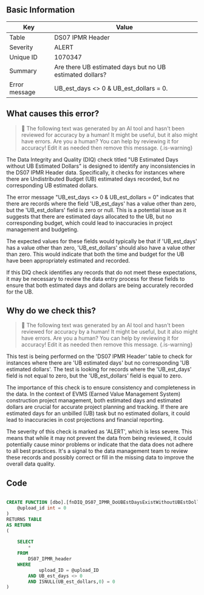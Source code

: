 ## Basic Information
| Key         | Value          |
|-------------|----------------|
| Table       | DS07 IPMR Header |
| Severity    | ALERT |
| Unique ID   | 1070347   |
| Summary     | Are there UB estimated days but no UB estimated dollars? |
| Error message | UB_est_days <> 0 & UB_est_dollars = 0. |

## What causes this error?

> :robot: The following text was generated by an AI tool and hasn't been reviewed for accuracy by a human! It might be useful, but it also might have errors. Are you a human? You can help by reviewing it for accuracy! Edit it as needed then remove this message.
{.is-warning}

The Data Integrity and Quality (DIQ) check titled "UB Estimated Days without UB Estimated Dollars" is designed to identify any inconsistencies in the DS07 IPMR Header data. Specifically, it checks for instances where there are Undistributed Budget (UB) estimated days recorded, but no corresponding UB estimated dollars.

The error message "UB_est_days <> 0 & UB_est_dollars = 0" indicates that there are records where the field 'UB_est_days' has a value other than zero, but the 'UB_est_dollars' field is zero or null. This is a potential issue as it suggests that there are estimated days allocated to the UB, but no corresponding budget, which could lead to inaccuracies in project management and budgeting.

The expected values for these fields would typically be that if 'UB_est_days' has a value other than zero, 'UB_est_dollars' should also have a value other than zero. This would indicate that both the time and budget for the UB have been appropriately estimated and recorded. 

If this DIQ check identifies any records that do not meet these expectations, it may be necessary to review the data entry process for these fields to ensure that both estimated days and dollars are being accurately recorded for the UB.
## Why do we check this?

> :robot: The following text was generated by an AI tool and hasn't been reviewed for accuracy by a human! It might be useful, but it also might have errors. Are you a human? You can help by reviewing it for accuracy! Edit it as needed then remove this message.
{.is-warning}

This test is being performed on the 'DS07 IPMR Header' table to check for instances where there are 'UB estimated days' but no corresponding 'UB estimated dollars'. The test is looking for records where the 'UB_est_days' field is not equal to zero, but the 'UB_est_dollars' field is equal to zero. 

The importance of this check is to ensure consistency and completeness in the data. In the context of EVMS (Earned Value Management System) construction project management, both estimated days and estimated dollars are crucial for accurate project planning and tracking. If there are estimated days for an unbilled (UB) task but no estimated dollars, it could lead to inaccuracies in cost projections and financial reporting.

The severity of this check is marked as 'ALERT', which is less severe. This means that while it may not prevent the data from being reviewed, it could potentially cause minor problems or indicate that the data does not adhere to all best practices. It's a signal to the data management team to review these records and possibly correct or fill in the missing data to improve the overall data quality.
## Code

```sql

CREATE FUNCTION [dbo].[fnDIQ_DS07_IPMR_DoUBEstDaysExistWithoutUBEstDollars] (
	@upload_id int = 0
)
RETURNS TABLE
AS RETURN
(
	
	SELECT 
		*
	FROM
		DS07_IPMR_header
	WHERE
			upload_ID = @upload_ID
		AND UB_est_days <> 0
		AND ISNULL(UB_est_dollars,0) = 0
)
```
